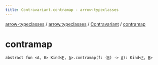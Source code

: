 ```yaml
---
title: Contravariant.contramap - arrow-typeclasses
---
```


[arrow-typeclasses](../../index.html) / [arrow.typeclasses](../index.html) / [Contravariant](index.html) / [contramap](./contramap.html)

# contramap

`abstract fun <A, B> Kind<`[`F`](index.html#F)`, `[`A`](contramap.html#A)`>.contramap(f: (`[`B`](contramap.html#B)`) -> `[`A`](contramap.html#A)`): Kind<`[`F`](index.html#F)`, `[`B`](contramap.html#B)`>`